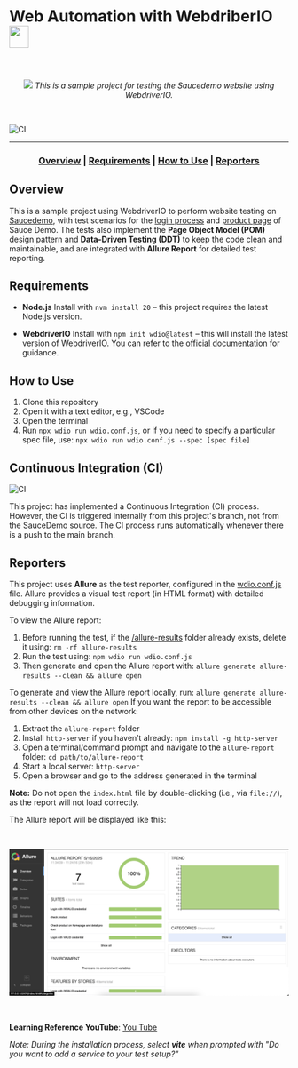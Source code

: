 # Web Automation with WebdriberIO <img width="35px" height="40px" src="https://avatars.githubusercontent.com/u/83816501?s=200&v=4"/>

<br>
<p align="center">
  <img src="asset/Running test.gif"/>
   <i>This is a sample project for testing the Saucedemo website using WebdriverIO.</i>
</p>
<br>

![CI](https://github.com/suryana-code/Web-Testing-with-WebdriverIO/actions/workflows/ci.yml/badge.svg)

---

### <p align="center"> [Overview](#overview) **|** [Requirements](#requirements) **|** [How to Use](#how-to-use) **|** [Reporters](#reporters)</p>

## Overview

This is a sample project using WebdriverIO to perform website testing on [Saucedemo](https://www.saucedemo.com), with test scenarios for the [login process](test/specs/login.e2e.js) and [product page](test/specs/products.e2e.js) of Sauce Demo. The tests also implement the **Page Object Model (POM)** design pattern and **Data-Driven Testing (DDT)** to keep the code clean and maintainable, and are integrated with **Allure Report** for detailed test reporting.

## Requirements

- **Node.js**
  Install with `nvm install 20` – this project requires the latest Node.js version.

- **WebdriverIO**
  Install with `npm init wdio@latest` – this will install the latest version of WebdriverIO. You can refer to the [official documentation](https://webdriver.io/docs/gettingstarted) for guidance.

## How to Use

1. Clone this repository
2. Open it with a text editor, e.g., VSCode
3. Open the terminal
4. Run `npx wdio run wdio.conf.js`, or if you need to specify a particular spec file, use:
   `npx wdio run wdio.conf.js --spec [spec file]`

## Continuous Integration (CI)

![CI](https://github.com/suryana-code/Web-Testing-with-WebdriverIO/actions/workflows/ci.yml/badge.svg)

This project has implemented a Continuous Integration (CI) process. However, the CI is triggered internally from this project's branch, not from the SauceDemo source. The CI process runs automatically whenever there is a push to the main branch.

## Reporters

This project uses **Allure** as the test reporter, configured in the [wdio.conf.js](wdio.conf.js) file.
Allure provides a visual test report (in HTML format) with detailed debugging information.

To view the Allure report:

1. Before running the test, if the [/allure-results](allure-results) folder already exists, delete it using:
   `rm -rf allure-results`
2. Run the test using:
   `npm wdio run wdio.conf.js`
3. Then generate and open the Allure report with:
   `allure generate allure-results --clean && allure open`

To generate and view the Allure report locally, run:
`allure generate allure-results --clean && allure open`
If you want the report to be accessible from other devices on the network:

1. Extract the `allure-report` folder
2. Install `http-server` if you haven’t already:
   `npm install -g http-server`
3. Open a terminal/command prompt and navigate to the `allure-report` folder:
   `cd path/to/allure-report`
4. Start a local server:
   `http-server`
5. Open a browser and go to the address generated in the terminal

**Note:** Do not open the `index.html` file by double-clicking (i.e., via `file://`), as the report will not load correctly.

The Allure report will be displayed like this:

<br>
<p align="center">
  <img src="asset/Allure Report.png"/>
</p>
<br>

**Learning Reference YouTube**: [You Tube](https://www.youtube.com/watch?v=i_ovI_YZobI)

_Note: During the installation process, select **vite** when prompted with "Do you want to add a service to your test setup?"_
